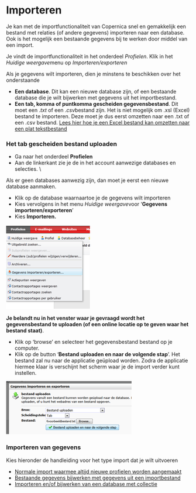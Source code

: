 # Importeren

Je kan met de importfunctionaliteit van Copernica snel en gemakkelijk
een bestand met relaties (of andere gegevens) importeren naar een
database. Ook is het mogelijk een bestaande gegevens bij te werken door
middel van een import.

Je vindt de importfunctionaliteit in het onderdeel *Profielen*. Klik in
het *Huidige weergave*menu op *Importeren/exporteren*

Als je gegevens wilt importeren, dien je minstens te beschikken over het
onderstaande

-   **Een database**. Dit kan een nieuwe database zijn, of een bestaande
    database die je wilt bijwerken met gegevens uit het importbestand.
-   **Een tab, komma of puntkomma gescheiden gegevensbestand**. Dit moet
    een .*txt* of een .*csv*bestand zijn. Het is niet mogelijk om .xsl
    (Excel) bestand te importeren. Deze moet je dus eerst omzetten naar
    een .txt of een .csv bestand. [Lees hier hoe je een Excel bestand
    kan omzetten naar een plat tekstbestand](#)

### Het tab gescheiden bestand uploaden

-   Ga naar het onderdeel **Profielen**
-   Aan de linkerkant zie je de in het account aanwezige databases en
    selecties. \

Als er geen databases aanwezig zijn, dan moet je eerst een nieuwe
database aanmaken.

-   Klik op de database waarnaartoe je de gegevens wilt importeren
-   Kies vervolgens in het menu *Huidige weergave*voor ‘**Gegevens
    importeren/exporteren**’
-   Kies **Importeren.**

![](../images/afb1.png)

**Je belandt nu in het venster waar je gevraagd wordt het
gegevensbestand te uploaden (of een online locatie op te geven waar het
bestand staat)**.

-   Klik op ‘browse’ en selecteer het gegevensbestand bestand op je
    computer.
-   Klik op de button ‘**Bestand uploaden en naar de volgende stap**’.
    Het bestand zal nu naar de applicatie geüpload worden. Zodra de
    applicatie hiermee klaar is verschijnt het scherm waar je de import
    verder kunt instellen.

![](../images/afb2.png)

### **Importeren van gegevens**

Kies hieronder de handleiding voor het type import dat je wilt uitvoeren

-   [Normale import waarmee altijd nieuwe profielen worden
    aangemaakt](#)
-   [Bestaande gegevens bijwerken met gegevens uit een importbestand](#)
-   [Importeren en/of bijwerken van een database met collectie](#)
